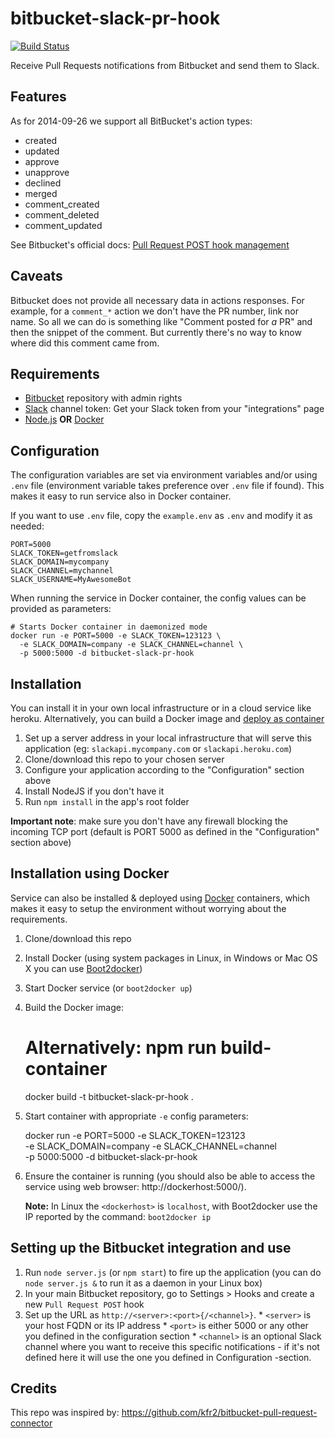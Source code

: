 bitbucket-slack-pr-hook
=======================

[![Build Status](https://travis-ci.org/lfilho/bitbucket-slack-pr-hook.svg?branch=master)](https://travis-ci.org/lfilho/bitbucket-slack-pr-hook)

Receive Pull Requests notifications from Bitbucket and send them to Slack.

## Features

As for 2014-09-26 we support all BitBucket's action types:

  * created
  * updated
  * approve
  * unapprove
  * declined
  * merged
  * comment_created
  * comment_deleted
  * comment_updated

See Bitbucket's official docs: [Pull Request POST hook management](https://confluence.atlassian.com/display/BITBUCKET/Pull+Request+POST+hook+management)

## Caveats

Bitbucket does not provide all necessary data in actions responses. For example, for a `comment_*` action we don't have the PR number, link nor name.
So all we can do is something like "Comment posted for *a* PR" and then the snippet of the comment. But currently there's no way to know where did this comment came from.

## Requirements

  * [Bitbucket](https://bitbucket.org/) repository with admin rights
  * [Slack](https://slack.com/) channel token: Get your Slack token from your "integrations" page
  * [Node.js](http://nodejs.org/) **OR** [Docker](https://www.docker.com/)

## Configuration

The configuration variables are set via environment variables and/or using `.env` file (environment variable takes preference over `.env` file if found).
This makes it easy to run service also in Docker container.

If you want to use `.env` file, copy the `example.env` as `.env` and modify it as needed:

```
PORT=5000
SLACK_TOKEN=getfromslack
SLACK_DOMAIN=mycompany
SLACK_CHANNEL=mychannel
SLACK_USERNAME=MyAwesomeBot
```

When running the service in Docker container, the config values can be provided as parameters:

```
# Starts Docker container in daemonized mode
docker run -e PORT=5000 -e SLACK_TOKEN=123123 \
  -e SLACK_DOMAIN=company -e SLACK_CHANNEL=channel \
  -p 5000:5000 -d bitbucket-slack-pr-hook
```

## Installation

You can install it in your own local infrastructure or in a cloud service like heroku.
Alternatively, you can build a Docker image and [deploy as container](#installation-using-docker)

  1. Set up a server address in your local infrastructure that will serve this application (eg: `slackapi.mycompany.com` or `slackapi.heroku.com`)
  2. Clone/download this repo to your chosen server
  3. Configure your application according to the "Configuration" section above
  4. Install NodeJS if you don't have it
  5. Run `npm install` in the app's root folder

  **Important note**: make sure you don't have any firewall blocking the incoming TCP port (default is PORT 5000 as defined in the "Configuration" section above)

## Installation using Docker

Service can also be installed & deployed using [Docker](https://www.docker.com/) containers,
which makes it easy to setup the environment without worrying about the requirements.

  1. Clone/download this repo
  2. Install Docker (using system packages in Linux, in Windows or Mac OS X you can use [Boot2docker](http://boot2docker.io/))
  3. Start Docker service (or `boot2docker up`)
  4. Build the Docker image:

        # Alternatively: npm run build-container
        docker build -t bitbucket-slack-pr-hook .

  5. Start container with appropriate `-e` config parameters:

        docker run -e PORT=5000 -e SLACK_TOKEN=123123 \
          -e SLACK_DOMAIN=company -e SLACK_CHANNEL=channel \
          -p 5000:5000 -d bitbucket-slack-pr-hook

  6. Ensure the container is running (you should also be able to access the service using web browser: http://dockerhost:5000/).

     **Note:** In Linux the `<dockerhost>` is `localhost`, with Boot2docker use the IP reported by the command: `boot2docker ip`


## Setting up the Bitbucket integration and use

  1. Run `node server.js` (or `npm start`) to fire up the application (you can do `node server.js &` to run it as a daemon in your Linux box)
  2. In your main Bitbucket repository, go to Settings > Hooks and create a new `Pull Request POST` hook
  3. Set up the URL as `http://<server>:<port>{/<channel>}`.
    * `<server>` is your host FQDN or its IP address
    * `<port>` is either 5000 or any other you defined in the configuration section
    * `<channel>` is an optional Slack channel where you want to receive this specific notifications - if it's not defined here it will use the one you defined in Configuration -section.

## Credits

This repo was inspired by: https://github.com/kfr2/bitbucket-pull-request-connector
